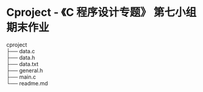 # Cproject - 《C 程序设计专题》 第七小组期末作业

cproject  
├── data.c  
├── data.h  
├── data.txt  
├── general.h  
├── main.c  
└── readme.md  
